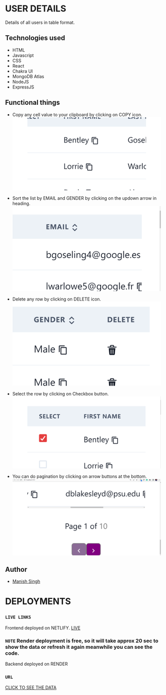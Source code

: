# USER DETAILS

Details of all users in table format.

## Technologies used

- HTML
- Javascript
- CSS
- React
- Chakra UI
- MongoDB Atlas
- NodeJS
- ExpressJS

## Functional things

- Copy any cell value to your clipboard by clicking on COPY icon.
  ![](./src/assets/copy.png)

- Sort the list by EMAIL and GENDER by clicking on the updown arrow in heading.
  ![](./src/assets/sort.png)

- Delete any row by clicking on DELETE icon.
  ![](./src/assets/delete.png)

- Select the row by clicking on Checkbox button.
  ![](./src/assets/select.png)

- You can do pagination by clicking on arrow buttons at the bottom.
  ![](./src/assets/pagination.png)


## Author

- [Manish Singh](https://github.com/ManishSingh64)

# DEPLOYMENTS

### `LIVE LINKS`
Frontend deployed on NETLIFY.
[LIVE](https://rhombuz.netlify.app)
### `NOTE` Render deployment is free, so it will take approx 20 sec to show the data or refresh it again meanwhile you can see the code.
Backend deployed on RENDER

### `URL`
[CLICK TO SEE THE DATA](https://rhombuzdata.onrender.com/user?sortByEmail&sortByGender&page=1&limit=10)
